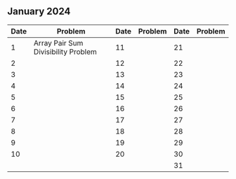 ## January 2024

| Date | Problem                             | Date | Problem | Date | Problem |
| ---- | ----------------------------------- | ---- | ------- | ---- | ------- |
| 1    | Array Pair Sum Divisibility Problem | 11   |         | 21   |         |
| 2    |                                     | 12   |         | 22   |         |
| 3    |                                     | 13   |         | 23   |         |
| 4    |                                     | 14   |         | 24   |         |
| 5    |                                     | 15   |         | 25   |         |
| 6    |                                     | 16   |         | 26   |         |
| 7    |                                     | 17   |         | 27   |         |
| 8    |                                     | 18   |         | 28   |         |
| 9    |                                     | 19   |         | 29   |         |
| 10   |                                     | 20   |         | 30   |         |
|      |                                     |      |         | 31   |         |
